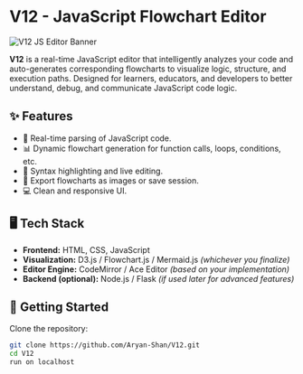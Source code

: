 # V12 - JavaScript Flowchart Editor

![V12 JS Editor Banner](https://github.com/Aryan-Shan/V12/blob/main/assets/logo.png)

**V12** is a real-time JavaScript editor that intelligently analyzes your code and auto-generates corresponding flowcharts to visualize logic, structure, and execution paths. Designed for learners, educators, and developers to better understand, debug, and communicate JavaScript code logic.

## ✨ Features

- 🧠 Real-time parsing of JavaScript code.
- 📊 Dynamic flowchart generation for function calls, loops, conditions, etc.
- 🎯 Syntax highlighting and live editing.
- 📎 Export flowcharts as images or save session.
- 💻 Clean and responsive UI.

## 🖥️ Tech Stack

- **Frontend:** HTML, CSS, JavaScript
- **Visualization:** D3.js / Flowchart.js / Mermaid.js *(whichever you finalize)*
- **Editor Engine:** CodeMirror / Ace Editor *(based on your implementation)*
- **Backend (optional):** Node.js / Flask *(if used later for advanced features)*

## 🚀 Getting Started

Clone the repository:

```bash
git clone https://github.com/Aryan-Shan/V12.git
cd V12
run on localhost
